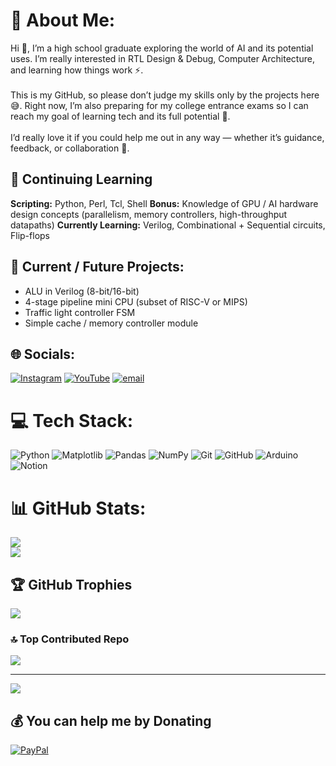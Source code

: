 # 💫 About Me:
Hi 👋, I’m a high school graduate exploring the world of AI and its potential uses. I’m really interested in RTL Design & Debug, Computer Architecture, and learning how things work ⚡.<br><br>This is my GitHub, so please don’t judge my skills only by the projects here 😅. Right now, I’m also preparing for my college entrance exams so I can reach my goal of learning tech and its full potential 🎯.<br><br>I’d really love it if you could help me out in any way — whether it’s guidance, feedback, or collaboration 🤝. 

## 🎯 Continuing Learning 
**Scripting:** Python, Perl, Tcl, Shell
**Bonus:** Knowledge of GPU / AI hardware design concepts (parallelism, memory controllers, high-throughput datapaths)
**Currently Learning:** Verilog, Combinational + Sequential circuits, Flip-flops

## 🚀 Current / Future Projects:
- ALU in Verilog (8-bit/16-bit)
- 4-stage pipeline mini CPU (subset of RISC-V or MIPS)
- Traffic light controller FSM
- Simple cache / memory controller module

## 🌐 Socials:
[![Instagram](https://img.shields.io/badge/Instagram-%23E4405F.svg?logo=Instagram&logoColor=white)](https://instagram.com/shivaam.thakurr) [![YouTube](https://img.shields.io/badge/YouTube-%23FF0000.svg?logo=YouTube&logoColor=white)](https://youtube.com/@Shivamthakur-07in) [![email](https://img.shields.io/badge/Email-D14836?logo=gmail&logoColor=white)](mailto:Thakurshivam2025@outlook.com) 

# 💻 Tech Stack:
![Python](https://img.shields.io/badge/python-3670A0?style=plastic&logo=python&logoColor=ffdd54) ![Matplotlib](https://img.shields.io/badge/Matplotlib-%23ffffff.svg?style=plastic&logo=Matplotlib&logoColor=black) ![Pandas](https://img.shields.io/badge/pandas-%23150458.svg?style=plastic&logo=pandas&logoColor=white) ![NumPy](https://img.shields.io/badge/numpy-%23013243.svg?style=plastic&logo=numpy&logoColor=white) ![Git](https://img.shields.io/badge/git-%23F05033.svg?style=plastic&logo=git&logoColor=white) ![GitHub](https://img.shields.io/badge/github-%23121011.svg?style=plastic&logo=github&logoColor=white) ![Arduino](https://img.shields.io/badge/-Arduino-00979D?style=plastic&logo=Arduino&logoColor=white) ![Notion](https://img.shields.io/badge/Notion-%23000000.svg?style=plastic&logo=notion&logoColor=white)
# 📊 GitHub Stats:
![](https://github-readme-stats.vercel.app/api?username=shiva07IN&theme=shadow_blue&hide_border=false&include_all_commits=true&count_private=true)<br/>
![](https://github-readme-stats.vercel.app/api/top-langs/?username=shiva07IN&theme=shadow_blue&hide_border=false&include_all_commits=true&count_private=true&layout=compact)

## 🏆 GitHub Trophies
![](https://github-profile-trophy.vercel.app/?username=shiva07IN&theme=shadow_blue&no-frame=false&no-bg=true&margin-w=4)

### 🔝 Top Contributed Repo
![](https://github-contributor-stats.vercel.app/api?username=shiva07IN&limit=5&theme=dark&combine_all_yearly_contributions=true)

---
[![](https://visitcount.itsvg.in/api?id=shiva07IN&icon=10&color=0)](https://visitcount.itsvg.in)

  ## 💰 You can help me by Donating
  [![PayPal](https://img.shields.io/badge/PayPal-00457C?style=for-the-badge&logo=paypal&logoColor=white)](https://paypal.me/shivamthakur0707) 

